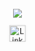<p align="center">
  <img src="https://media.giphy.com/media/WKdWA04KRn58A/giphy.gif">
</p>

<p align="center">
  <a href="https://www.linkedin.com/in/meeranh/"><img alt="LinkedIn" height="30px" width="30px" src="https://static.licdn.com/aero-v1/sc/h/akt4ae504epesldzj74dzred8">
</p>
